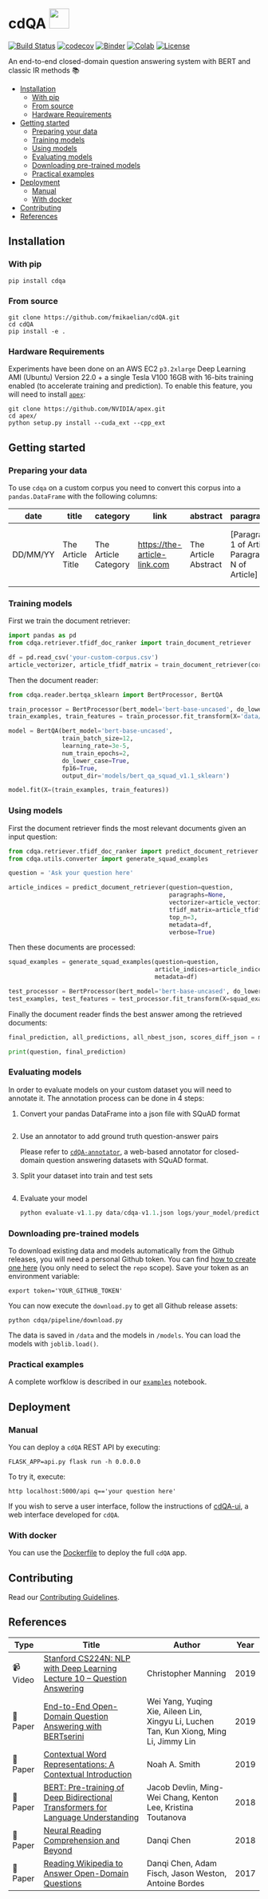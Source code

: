 # cdQA <img src="https://cdn.discordapp.com/emojis/513893717816508416.gif" width="40" height="40"/>

[![Build Status](https://travis-ci.com/fmikaelian/cdQA.svg?token=Vzy9RRKRZ41ynd9q2BRX&branch=develop)](https://travis-ci.com/fmikaelian/cdQA) [![codecov](https://codecov.io/gh/fmikaelian/cdQA/branch/develop/graph/badge.svg?token=F16X0IU6RT)](https://codecov.io/gh/fmikaelian/cdQA)
[![Binder](https://mybinder.org/badge.svg)]()
[![Colab](https://colab.research.google.com/assets/colab-badge.svg)]()
 [![License](
https://img.shields.io/badge/License-MIT-yellow.svg)](https://choosealicense.com/licenses/mit/)

An end-to-end closed-domain question answering system with BERT and classic IR methods 📚

- [Installation](#installation)
  - [With pip](#with-pip)
  - [From source](#from-source)
  - [Hardware Requirements](#hardware-requirements)
- [Getting started](#getting-started)
  - [Preparing your data](#preparing-your-data)
  - [Training models](#training-models)
  - [Using models](#using-models)
  - [Evaluating models](#evaluating-models)
  - [Downloading pre-trained models](#downloading-pre-trained-models)
  - [Practical examples](#practical-examples)
- [Deployment](#deployment)
  - [Manual](#manual)
  - [With docker](#with-docker)
- [Contributing](#contributing)
- [References](#references)

## Installation

### With pip

```shell
pip install cdqa
```

### From source

```shell
git clone https://github.com/fmikaelian/cdQA.git
cd cdQA
pip install -e .
```

### Hardware Requirements

Experiments have been done on an AWS EC2 `p3.2xlarge` Deep Learning AMI (Ubuntu) Version 22.0 + a single Tesla V100 16GB with 16-bits training enabled (to accelerate training and prediction). To enable this feature, you will need to install [`apex`](https://github.com/nvidia/apex):

```shell
git clone https://github.com/NVIDIA/apex.git
cd apex/
python setup.py install --cuda_ext --cpp_ext
```

## Getting started

### Preparing your data

To use `cdqa` on a custom corpus you need to convert this corpus into a `pandas.DataFrame` with the following columns:

| date     | title             | category             | link                         | abstract             | paragraphs                                       | content                                       |
| -------- | ----------------- | -------------------- | ---------------------------- | -------------------- | ------------------------------------------------ | --------------------------------------------- |
| DD/MM/YY | The Article Title | The Article Category | https://the-article-link.com | The Article Abstract | [Paragraph 1 of Article, Paragraph N of Article] | Paragraph 1 of Article Paragraph N of Article |

### Training models

First we train the document retriever:

```python
import pandas as pd
from cdqa.retriever.tfidf_doc_ranker import train_document_retriever

df = pd.read_csv('your-custom-corpus.csv')
article_vectorizer, article_tfidf_matrix = train_document_retriever(corpus=df['content'])
```

Then the document reader:

```python
from cdqa.reader.bertqa_sklearn import BertProcessor, BertQA

train_processor = BertProcessor(bert_model='bert-base-uncased', do_lower_case=True, is_training=True)
train_examples, train_features = train_processor.fit_transform(X='data/train-v1.1.json')

model = BertQA(bert_model='bert-base-uncased',
               train_batch_size=12,
               learning_rate=3e-5,
               num_train_epochs=2,
               do_lower_case=True,
               fp16=True,
               output_dir='models/bert_qa_squad_v1.1_sklearn')

model.fit(X=(train_examples, train_features))
```

### Using models

First the document retriever finds the most relevant documents given an input question:

```python
from cdqa.retriever.tfidf_doc_ranker import predict_document_retriever
from cdqa.utils.converter import generate_squad_examples

question = 'Ask your question here'

article_indices = predict_document_retriever(question=question,
                                             paragraphs=None,
                                             vectorizer=article_vectorizer,
                                             tfidf_matrix=article_tfidf_matrix,
                                             top_n=3,
                                             metadata=df,
                                             verbose=True)
```

Then these documents are processed:

```python
squad_examples = generate_squad_examples(question=question,
                                         article_indices=article_indices,
                                         metadata=df)

test_processor = BertProcessor(bert_model='bert-base-uncased', do_lower_case=True, is_training=False)
test_examples, test_features = test_processor.fit_transform(X=squad_examples)
```

Finally the document reader finds the best answer among the retrieved documents:

```python
final_prediction, all_predictions, all_nbest_json, scores_diff_json = model.predict(X=(test_examples, test_features))

print(question, final_prediction)
```

### Evaluating models

In order to evaluate models on your custom dataset you will need to annotate it. The annotation process can be done in 4 steps:

1. Convert your pandas DataFrame into a json file with SQuAD format

    ```python
    ```

2. Use an annotator to add ground truth question-answer pairs

    Please refer to [`cdQA-annotator`](https://github.com/fmikaelian/cdQA-annotator), a web-based annotator for closed-domain question answering datasets with SQuAD format.

3. Split your dataset into train and test sets

    ```python
    ```

4. Evaluate your model

    ```python
    python evaluate-v1.1.py data/cdqa-v1.1.json logs/your_model/predictions.json
    ```

### Downloading pre-trained models

To download existing data and models automatically from the Github releases, you will need a personal Github token. You can find [how to create one here](https://github.com/settings/tokens) (you only need to select the `repo` scope). Save your token as an environment variable:

```shell
export token='YOUR_GITHUB_TOKEN'
```

You can now execute the `download.py` to get all Github release assets:

```shell
python cdqa/pipeline/download.py
```

The data is saved in  `/data` and the models in `/models`. You can load the models with `joblib.load()`.


### Practical examples

A complete worfklow is described in our [`examples`](examples) notebook.

## Deployment

### Manual

You can deploy a `cdQA` REST API by executing:

```shell
FLASK_APP=api.py flask run -h 0.0.0.0
```

To try it, execute:

```shell
http localhost:5000/api q=='your question here'
```

If you wish to serve a user interface, follow the instructions of [cdQA-ui](https://github.com/fmikaelian/cdQA-ui), a web interface developed for `cdQA`.

### With docker

You can use the [Dockerfile](Dockerfile) to deploy the full `cdQA` app.

## Contributing

Read our [Contributing Guidelines](CONTRIBUTING.md).

## References

| Type                 | Title                                                                                                                | Author                                                                                 | Year |
| -------------------- | -------------------------------------------------------------------------------------------------------------------- | -------------------------------------------------------------------------------------- | ---- |
| :video_camera: Video | [Stanford CS224N: NLP with Deep Learning Lecture 10 – Question Answering](https://youtube.com/watch?v=yIdF-17HwSk)   | Christopher Manning                                                                    | 2019 |
| :newspaper: Paper    | [End-to-End Open-Domain Question Answering with BERTserini](https://arxiv.org/abs/1902.01718)                        | Wei Yang, Yuqing Xie, Aileen Lin, Xingyu Li, Luchen Tan, Kun Xiong, Ming Li, Jimmy Lin | 2019 |
| :newspaper: Paper    | [Contextual Word Representations: A Contextual Introduction](https://arxiv.org/abs/1902.06006)                       | Noah A. Smith                                                                          | 2019 |
| :newspaper: Paper    | [BERT: Pre-training of Deep Bidirectional Transformers for Language Understanding](https://arxiv.org/abs/1810.04805) | Jacob Devlin, Ming-Wei Chang, Kenton Lee, Kristina Toutanova                           | 2018 |
| :newspaper: Paper    | [Neural Reading Comprehension and Beyond](https://cs.stanford.edu/people/danqi/papers/thesis.pdf)                    | Danqi Chen                                                                             | 2018 |
| :newspaper: Paper    | [Reading Wikipedia to Answer Open-Domain Questions](https://arxiv.org/abs/1704.00051)                                | Danqi Chen, Adam Fisch, Jason Weston, Antoine Bordes                                   | 2017 |